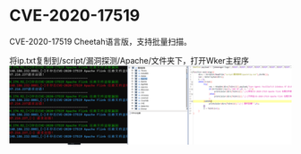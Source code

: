 # CVE-2020-17519
CVE-2020-17519 Cheetah语言版，支持批量扫描。

将ip.txt复制到/script/漏洞探测/Apache/文件夹下，打开Wker主程序
![](./re.png)